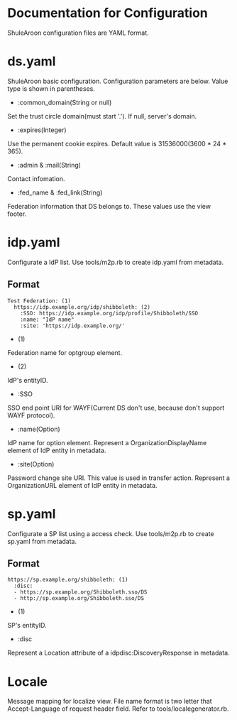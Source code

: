 # Documentation for Configuration

ShuleAroon configuration files are YAML format.

# ds.yaml

ShuleAroon basic configuration.
Configuration parameters are below.
Value type is shown in parentheses.

* :common_domain(String or null)

Set the trust circle domain(must start '.').
If null, server's domain.

* :expires(Integer)

Use the permanent cookie expires.
Default value is 31536000(3600 * 24 * 365).

* :admin & :mail(String)

Contact infomation.

* :fed_name & :fed_link(String)

Federation information that DS belongs to.
These values use the view footer.

# idp.yaml

Configurate a IdP list.
Use tools/m2p.rb to create idp.yaml from metadata.

## Format

    Test Federation: (1)
      https://idp.example.org/idp/shibboleth: (2)
        :SSO: https://idp.example.org/idp/profile/Shibboleth/SSO
        :name: "IdP name"
        :site: 'https://idp.example.org/'

* (1)

Federation name for optgroup element.

* (2)

IdP's entityID.

* :SSO

SSO end point URI for WAYF(Current DS don't use, because don't support WAYF protocol).

* :name(Option)

IdP name for option element.
Represent a OrganizationDisplayName element of IdP entity in metadata.

* :site(Option)

Password change site URI.
This value is used in transfer action.
Represent a OrganizationURL element of IdP entity in metadata.

# sp.yaml

Configurate a SP list using a access check.
Use tools/m2p.rb to create sp.yaml from metadata.

## Format

    https://sp.example.org/shibboleth: (1)
      :disc:
      - https://sp.example.org/Shibboleth.sso/DS
      - http://sp.example.org/Shibboleth.sso/DS

* (1)

SP's entityID.

* :disc

Represent a Location attribute of a idpdisc:DiscoveryResponse in metadata.

# Locale

Message mapping for localize view.
File name format is two letter that Accept-Language of request header field.
Refer to tools/localegenerator.rb.
